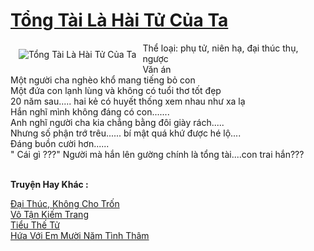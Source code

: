 <a href="https://utruyen.com/tong-tai-la-hai-tu-cua-ta/25015/" title="Tổng Tài Là Hài Tử Của Ta"><h1>Tổng Tài Là Hài Tử Của Ta</h1></a><div style="display:table"><img align="right" style="float: left; padding: 10px;" src="https://utruyen.com/images/story/200x260/tong-tai-la-hai-tu-cua-ta.jpg" alt="Tổng Tài Là Hài Tử Của Ta">Thể loại: phụ tử, niên hạ, đại thúc thụ, ngược <br/>Văn án<br/>Một người cha nghèo khổ  mang tiếng bỏ con <br/>Một đứa con lạnh lùng và không có tuổi thơ tốt đẹp <br/>20 năm sau..... hai kẻ có huyết thống xem nhau như xa lạ<br/>Hắn nghĩ mình không đáng có con....... <br/>Anh nghĩ người cha kia chẳng bằng đôi giày rách.....<br/>Nhưng số phận trớ trêu...... bí mật quá khứ được hé lộ....<br/>Đáng buồn cười hơn......<br/>" Cái gì ???" Người mà hắn lên gường chính là tổng tài....con trai hắn???</div><p><br><b>Truyện Hay Khác :</b></p><a href="https://utruyen.com/dai-thuc-khong-cho-tron/25014/" alt="Đại Thúc, Không Cho Trốn">Đại Thúc, Không Cho Trốn</a><br/><a href="https://github.com/quanluxury/truyenhot/tree/master/truyenhay/2391/" alt="Vô Tận Kiếm Trang">Vô Tận Kiếm Trang</a><br/><a href="https://github.com/quanluxury/ngontinh_sac/tree/master/truyenhay/19823/" alt="Tiểu Thế Tử">Tiểu Thế Tử</a><br/><a href="https://github.com/quanluxury/ngontinhhot/tree/master/truyenhay/19100/" alt="Hứa Với Em Mười Năm Tình Thâm">Hứa Với Em Mười Năm Tình Thâm</a><br/>